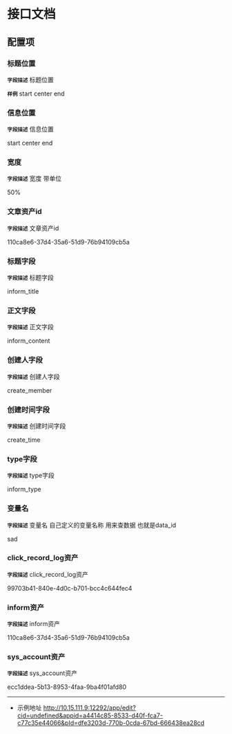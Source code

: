 <!-- 以下为接口文档样例，请根据实际组件配置项及逻辑控制输出接口文档，文档提供两份，md源文件与依据md所生成的pdf文件，pdf主要对外供配置查阅使用 ，md主要用于保存原始文件，用于后续需求添加修改可以生成新的pdf文档，正式项目开发中请删除注释-->

# 接口文档
<!-- 给配置人员使用的配置项字段介绍及样例，没有请删除此项 -->
## 配置项
### 标题位置
**`字段描述`**
标题位置

**`样例`**
start center end

### 信息位置
**`字段描述`**
信息位置

start center end

### 宽度

**`字段描述`**
宽度  带单位

50%

### 文章资产id

**`字段描述`**
文章资产id

110ca8e6-37d4-35a6-51d9-76b94109cb5a

### 标题字段

**`字段描述`**
标题字段

inform_title

### 正文字段

**`字段描述`**
正文字段

inform_content

### 创建人字段

**`字段描述`**
创建人字段

create_member

### 创建时间字段

**`字段描述`**
创建时间字段

create_time

### type字段

**`字段描述`**
type字段

inform_type

### 变量名

**`字段描述`**
变量名   自己定义的变量名称 用来查数据     也就是data_id

sad

### click_record_log资产

**`字段描述`**
click_record_log资产

99703b41-840e-4d0c-b701-bcc4c644fec4

### inform资产

**`字段描述`**
inform资产

110ca8e6-37d4-35a6-51d9-76b94109cb5a

### sys_account资产

**`字段描述`**
sys_account资产

ecc1ddea-5b13-8953-4faa-9ba4f01afd80

---
+ 示例地址  http://10.15.111.9:12292/app/edit?cid=undefined&appid=a4414c85-8533-d40f-fca7-c77c35e44066&pId=dfe3203d-770b-0cda-67bd-666438ea28cd
